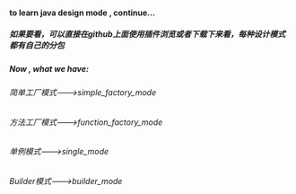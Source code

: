 #### to learn java design mode , continue...

##### 如果要看，可以直接在github上面使用插件浏览或者下载下来看，每种设计模式都有自己的分包

##### Now , what we have:

###### 简单工厂模式--->simple_factory_mode
###### 方法工厂模式--->function_factory_mode
###### 单例模式--->single_mode
###### Builder模式--->builder_mode
